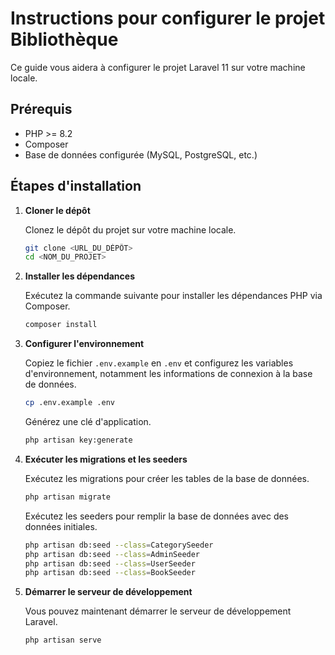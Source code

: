 

# Instructions pour configurer le projet Bibliothèque

Ce guide vous aidera à configurer le projet Laravel 11 sur votre machine locale.

## Prérequis

- PHP >= 8.2
- Composer
- Base de données configurée (MySQL, PostgreSQL, etc.)

## Étapes d'installation

1. **Cloner le dépôt**

   Clonez le dépôt du projet sur votre machine locale.

   ```bash
   git clone <URL_DU_DÉPÔT>
   cd <NOM_DU_PROJET>
   ```


2. **Installer les dépendances**

   Exécutez la commande suivante pour installer les dépendances PHP via Composer.

   ```bash
   composer install
   ```

3. **Configurer l'environnement**

   Copiez le fichier `.env.example` en `.env` et configurez les variables d'environnement, notamment les informations de connexion à la base de données.

   ```bash
   cp .env.example .env
   ```

   Générez une clé d'application.

   ```bash
   php artisan key:generate
   ```

4. **Exécuter les migrations et les seeders**

   Exécutez les migrations pour créer les tables de la base de données.

   ```bash
   php artisan migrate
   ```

   Exécutez les seeders pour remplir la base de données avec des données initiales.

   ```bash
   php artisan db:seed --class=CategorySeeder
   php artisan db:seed --class=AdminSeeder
   php artisan db:seed --class=UserSeeder
   php artisan db:seed --class=BookSeeder
   ```

5. **Démarrer le serveur de développement**

   Vous pouvez maintenant démarrer le serveur de développement Laravel.

   ```bash
   php artisan serve
   ```
